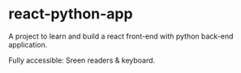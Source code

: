 # react-python-app
A project to learn and build a react front-end with python back-end application.

Fully accessible: Sreen readers & keyboard.
